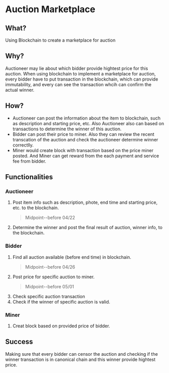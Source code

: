 # Auction Marketplace

## What?
Using Blockchain to create a marketplace for auction

## Why?
Auctioneer may lie about which bidder provide hightest price for this auction. When using blockchain to implement a marketplace for auction, every bidder have to put transaction in the blockchain, which can provide immutability, and every can see the transaction whcih can confirm the actual winner.

## How?
- Auctioneer can post the information about the item to blockchain, such as description and starting price, etc. Also Auctioneer also can based on transactions to determine the winner of this auction.
- Bidder can post their price to miner. Also they can review the recent transcation of the auction and check the auctioneer determine winner correctlly.
- Miner would create block with transaction based on the price miner posted. And Miner can get reward from the each payment and service fee from bidder.

## Functionalities
### Auctioneer
1. Post item info such as description, phote, end time and starting price, etc. to the blockchain.
    > Midpoint--before 04/22
2. Determine the winner and post the final result of auction, winner info, to the blockchain.

### Bidder
1. Find all auction available (before end time) in blockchain.
    > Midpoint--before 04/26
2. Post price for specific auction to miner.
    > Midpoint--before 05/01
3. Check specific auction transaction
4. Check if the winner of specific auction is valid.

### Miner
1. Creat block based on provided price of bidder.

## Success
Making sure that every bidder can censor the auction and checking if the winner transaction is in canonical chain and this winner provide hightest price.
